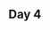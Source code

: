 <!-- .slide: data-background-image="https://media.giphy.com/media/X4M6homF66qFq/giphy.gif" -->
## Day 4
